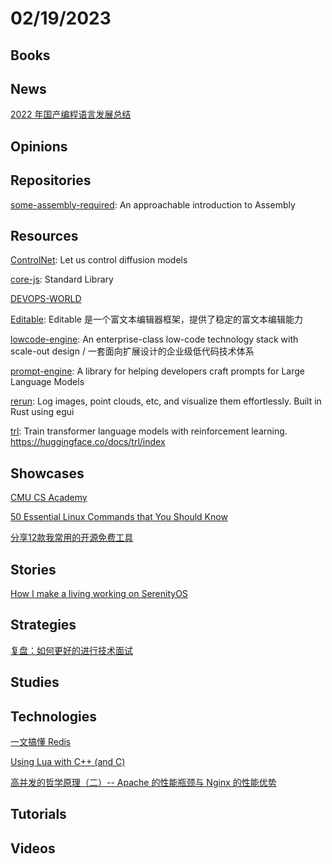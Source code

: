 # 02/19/2023

## Books

## News
[2022 年国产编程语言发展总结](https://my.oschina.net/oscpyaqxylk/blog/7765637)

## Opinions

## Repositories
[some-assembly-required](https://github.com/hackclub/some-assembly-required): An approachable introduction to Assembly

## Resources
[ControlNet](https://github.com/lllyasviel/ControlNet): Let us control diffusion models

[core-js](https://github.com/zloirock/core-js): Standard Library

[DEVOPS-WORLD](https://github.com/annfelix/DEVOPS-WORLD)

[Editable](https://gitee.com/mirrors/Editablejs): Editable 是一个富文本编辑器框架，提供了稳定的富文本编辑能力

[lowcode-engine](https://github.com/alibaba/lowcode-engine): An enterprise-class low-code technology stack with scale-out design / 一套面向扩展设计的企业级低代码技术体系

[prompt-engine](https://github.com/microsoft/prompt-engine): A library for helping developers craft prompts for Large Language Models

[rerun](https://github.com/rerun-io/rerun): Log images, point clouds, etc, and visualize them effortlessly. Built in Rust using egui

[trl](https://github.com/lvwerra/trl): Train transformer language models with reinforcement learning. https://huggingface.co/docs/trl/index

## Showcases
[CMU CS Academy](https://academy.cs.cmu.edu/)

[50 Essential Linux Commands that You Should Know](https://haydenjames.io/50-essential-linux-commands-that-you-should-know/)

[分享12款我常用的开源免费工具](https://juejin.cn/post/7200582238580752445)

## Stories
[How I make a living working on SerenityOS](https://awesomekling.github.io/How-I-make-a-living-working-on-SerenityOS/)

## Strategies
[复盘：如何更好的进行技术面试](https://mp.weixin.qq.com/s/8O7Xpw33TP7Lfmpg_c624g)

## Studies

## Technologies
[一文搞懂 Redis](https://toutiao.io/posts/kn8zedh)

[Using Lua with C++ (and C)](https://edw.is/using-lua-with-cpp/)

[高并发的哲学原理（二）-- Apache 的性能瓶颈与 Nginx 的性能优势](https://mp.weixin.qq.com/s?__biz=MzkxOTQzNjYzNg==&mid=2247483840&idx=1&sn=405d5a7011dc3b340b4d2af8d5b473cd&chksm=c1a36df3f6d4e4e5430a90b34b6eebd02882aab347b3746c5b319f0c9c9adec8905e184b8000#rd)

## Tutorials

## Videos
